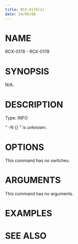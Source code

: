 ```yaml
---
title: RCX-0178(2)
date: 24/09/08
---
```


# NAME

RCX-0178 - RCX-0178

# SYNOPSIS

N/A.

# DESCRIPTION

Type: INFO

\" -N {} \" is unknown.

# OPTIONS

This command has no switches.

# ARGUMENTS

This command has no arguments.

# EXAMPLES

# SEE ALSO
